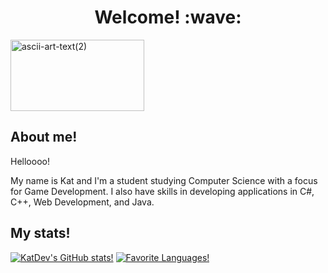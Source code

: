 <h1 align=center>Welcome! :wave:</h1>
<img width="214" height="114" alt="ascii-art-text(2)" src="https://github.com/user-attachments/assets/f258ba5e-34b1-42e0-9861-446ce56f77e3" />

## About me!

<p> Helloooo! </p>
<p> My name is Kat and I'm a student studying Computer Science with a focus for Game Development. I also have skills in developing applications in C#, C++, Web Development, and Java.</p>

## My stats!
[![KatDev's GitHub stats!](https://github-readme-stats.vercel.app/api?username=KatGDev&show_icons=true&theme=rose_pine&rank_icon=github)](https://github.com/anuraghazra/github-readme-stats)
[![Favorite Languages!](https://github-readme-stats.vercel.app/api/top-langs/?username=KatGDev&theme=rose_pine)](https://github.com/anuraghazra/github-readme-stats)
